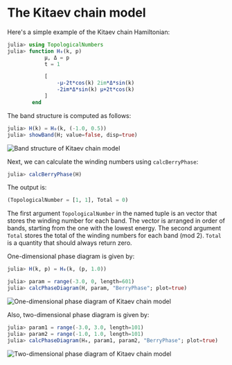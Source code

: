# The Kitaev chain model

Here's a simple example of the Kitaev chain Hamiltonian:

```julia
julia> using TopologicalNumbers
julia> function H₀(k, p)
            μ, Δ = p
            t = 1

            [
                -μ-2t*cos(k) 2im*Δ*sin(k)
                -2im*Δ*sin(k) μ+2t*cos(k)
            ]
        end
```

The band structure is computed as follows:

```julia
julia> H(k) = H₀(k, (-1.0, 0.5))
julia> showBand(H; value=false, disp=true)
```

![Band structure of Kitaev chain model](https://github.com/KskAdch/TopologicalNumbers.jl/assets/139373570/7a11c4b0-1949-457d-8cee-9b57f43af2f1)

Next, we can calculate the winding numbers using `calcBerryPhase`:

```julia
julia> calcBerryPhase(H)
```

The output is:

```julia
(TopologicalNumber = [1, 1], Total = 0)
```

The first argument `TopologicalNumber` in the named tuple is an vector that stores the winding number for each band. 
The vector is arranged in order of bands, starting from the one with the lowest energy.
The second argument `Total` stores the total of the winding numbers for each band (mod 2).
`Total` is a quantity that should always return zero.



One-dimensional phase diagram is given by:

```julia
julia> H(k, p) = H₀(k, (p, 1.0))

julia> param = range(-3.0, 0, length=601)
julia> calcPhaseDiagram(H, param, "BerryPhase"; plot=true)
```

![One-dimensional phase diagram of Kitaev chain model](https://github.com/KskAdch/TopologicalNumbers.jl/assets/139373570/6b0798c3-ffa0-4bfb-b724-92aee1eda384)

Also, two-dimensional phase diagram is given by:

```julia
julia> param1 = range(-3.0, 3.0, length=101)
julia> param2 = range(-1.0, 1.0, length=101)
julia> calcPhaseDiagram(H₀, param1, param2, "BerryPhase"; plot=true)
```

![Two-dimensional phase diagram of Kitaev chain model](https://github.com/KskAdch/TopologicalNumbers.jl/assets/139373570/937f9c32-f63e-414e-bc12-92c0008d11d2)
